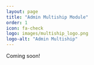 ```yaml
---
layout: page
title: "Admin Multiship Module"
order: 1
icon: fa-check
logo: images/multiship_logo.png
logo-alt: "Admin Multiship"
---
```


Coming soon!
